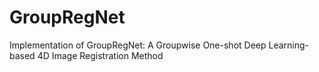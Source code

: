 # GroupRegNet
Implementation of GroupRegNet: A Groupwise One-shot Deep Learning-based 4D Image Registration Method
